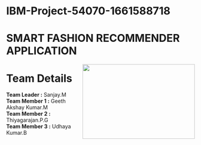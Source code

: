 # IBM-Project-54070-1661588718
<h1>SMART FASHION RECOMMENDER APPLICATION</h1>
<img src="https://www.myyyi.com/wp-content/uploads/2022/04/ecommerce.gif" align="right" width="300" height="200"/>
<h1>Team Details</h1>
<b>Team Leader :</b> Sanjay.M
<br>
<b>Team Member 1 :</b> Geeth Akshay Kumar.M
<br>
<b>Team Member 2 :</b> Thiyagarajan.P.G
<br>
<b>Team Member 3 :</b> Udhaya Kumar.B
<br>
